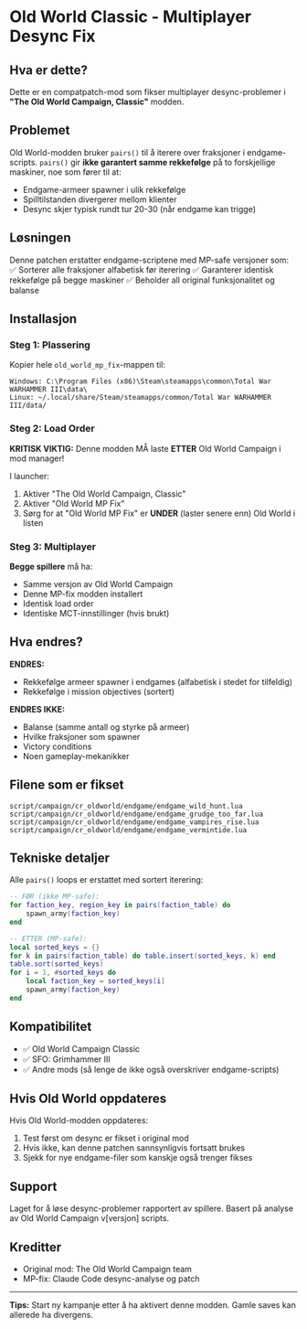 # Old World Classic - Multiplayer Desync Fix

## Hva er dette?
Dette er en compatpatch-mod som fikser multiplayer desync-problemer i **"The Old World Campaign, Classic"** modden.

## Problemet
Old World-modden bruker `pairs()` til å iterere over fraksjoner i endgame-scripts. `pairs()` gir **ikke garantert samme rekkefølge** på to forskjellige maskiner, noe som fører til at:
- Endgame-armeer spawner i ulik rekkefølge
- Spilltilstanden divergerer mellom klienter
- Desync skjer typisk rundt tur 20-30 (når endgame kan trigge)

## Løsningen
Denne patchen erstatter endgame-scriptene med MP-safe versjoner som:
✅ Sorterer alle fraksjoner alfabetisk før iterering
✅ Garanterer identisk rekkefølge på begge maskiner
✅ Beholder all original funksjonalitet og balanse

## Installasjon

### Steg 1: Plassering
Kopier hele `old_world_mp_fix`-mappen til:
```
Windows: C:\Program Files (x86)\Steam\steamapps\common\Total War WARHAMMER III\data\
Linux: ~/.local/share/Steam/steamapps/common/Total War WARHAMMER III/data/
```

### Steg 2: Load Order
**KRITISK VIKTIG:** Denne modden MÅ laste **ETTER** Old World Campaign i mod manager!

I launcher:
1. Aktiver "The Old World Campaign, Classic"
2. Aktiver "Old World MP Fix"
3. Sørg for at "Old World MP Fix" er **UNDER** (laster senere enn) Old World i listen

### Steg 3: Multiplayer
**Begge spillere** må ha:
- Samme versjon av Old World Campaign
- Denne MP-fix modden installert
- Identisk load order
- Identiske MCT-innstillinger (hvis brukt)

## Hva endres?
**ENDRES:**
- Rekkefølge armeer spawner i endgames (alfabetisk i stedet for tilfeldig)
- Rekkefølge i mission objectives (sortert)

**ENDRES IKKE:**
- Balanse (samme antall og styrke på armeer)
- Hvilke fraksjoner som spawner
- Victory conditions
- Noen gameplay-mekanikker

## Filene som er fikset
```
script/campaign/cr_oldworld/endgame/endgame_wild_hunt.lua
script/campaign/cr_oldworld/endgame/endgame_grudge_too_far.lua
script/campaign/cr_oldworld/endgame/endgame_vampires_rise.lua
script/campaign/cr_oldworld/endgame/endgame_vermintide.lua
```

## Tekniske detaljer
Alle `pairs()` loops er erstattet med sortert iterering:
```lua
-- FØR (ikke MP-safe):
for faction_key, region_key in pairs(faction_table) do
    spawn_army(faction_key)
end

-- ETTER (MP-safe):
local sorted_keys = {}
for k in pairs(faction_table) do table.insert(sorted_keys, k) end
table.sort(sorted_keys)
for i = 1, #sorted_keys do
    local faction_key = sorted_keys[i]
    spawn_army(faction_key)
end
```

## Kompatibilitet
- ✅ Old World Campaign Classic
- ✅ SFO: Grimhammer III
- ✅ Andre mods (så lenge de ikke også overskriver endgame-scripts)

## Hvis Old World oppdateres
Hvis Old World-modden oppdateres:
1. Test først om desync er fikset i original mod
2. Hvis ikke, kan denne patchen sannsynligvis fortsatt brukes
3. Sjekk for nye endgame-filer som kanskje også trenger fikses

## Support
Laget for å løse desync-problemer rapportert av spillere.
Basert på analyse av Old World Campaign v[versjon] scripts.

## Kreditter
- Original mod: The Old World Campaign team
- MP-fix: Claude Code desync-analyse og patch

---
**Tips:** Start ny kampanje etter å ha aktivert denne modden. Gamle saves kan allerede ha divergens.
